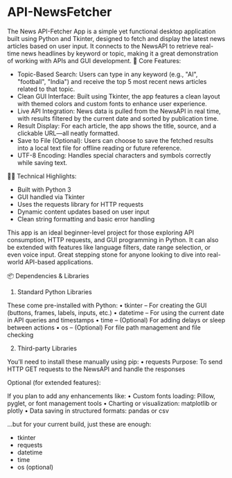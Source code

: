 # API-NewsFetcher
The News API-Fetcher App is a simple yet functional desktop application built using Python and Tkinter, designed to fetch and display the latest news articles based on user input. It connects to the NewsAPI to retrieve real-time news headlines by keyword or topic, making it a great demonstration of working with APIs and GUI development.
🔧 Core Features:
- Topic-Based Search: Users can type in any keyword (e.g., "AI", "football", "India") and receive the top 5 most recent news articles related to that topic.
- Clean GUI Interface: Built using Tkinter, the app features a clean layout with themed colors and custom fonts to enhance user experience.
- Live API Integration: News data is pulled from the NewsAPI in real time, with results filtered by the current date and sorted by publication time.
- Result Display: For each article, the app shows the title, source, and a clickable URL—all neatly formatted.
- Save to File (Optional): Users can choose to save the fetched results into a local text file for offline reading or future reference.
- UTF-8 Encoding: Handles special characters and symbols correctly while saving text.

👨‍💻 Technical Highlights:
- Built with Python 3
- GUI handled via Tkinter
- Uses the requests library for HTTP requests
- Dynamic content updates based on user input
- Clean string formatting and basic error handling

This app is an ideal beginner-level project for those exploring API consumption, HTTP requests, and GUI programming in Python. It can also be extended with features like language filters, date range selection, or even voice input. Great stepping stone for anyone looking to dive into real-world API-based applications.

📦 Dependencies & Libraries

1. Standard Python Libraries

These come pre-installed with Python:
	•	tkinter – For creating the GUI (buttons, frames, labels, inputs, etc.)
	•	datetime – For using the current date in API queries and timestamps
	•	time – (Optional) For adding delays or sleep between actions
	•	os – (Optional) For file path management and file checking

2. Third-party Libraries

You’ll need to install these manually using pip:
	•	requests
Purpose: To send HTTP GET requests to the NewsAPI and handle the responses

Optional (for extended features):

If you plan to add any enhancements like:
	•	Custom fonts loading: Pillow, pyglet, or font management tools
	•	Charting or visualization: matplotlib or plotly
	•	Data saving in structured formats: pandas or csv

…but for your current build, just these are enough:
- tkinter
- requests
- datetime
- time
- os (optional)
